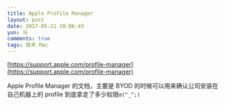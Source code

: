 ```yaml
---
title: Apple Profile Manager
layout: post
date: 2017-05-21 10:06:43
yun: 马
comments: true
tags: 技术 Mac
---
```


[https://support.apple.com/profile-manager](https://support.apple.com/profile-manager)

Apple Profile Manager 的文档，主要是 BYOD 的时候可以用来确认公司安装在
自己机器上的 profile 到底拿走了多少权限`σ(^_^;)`
